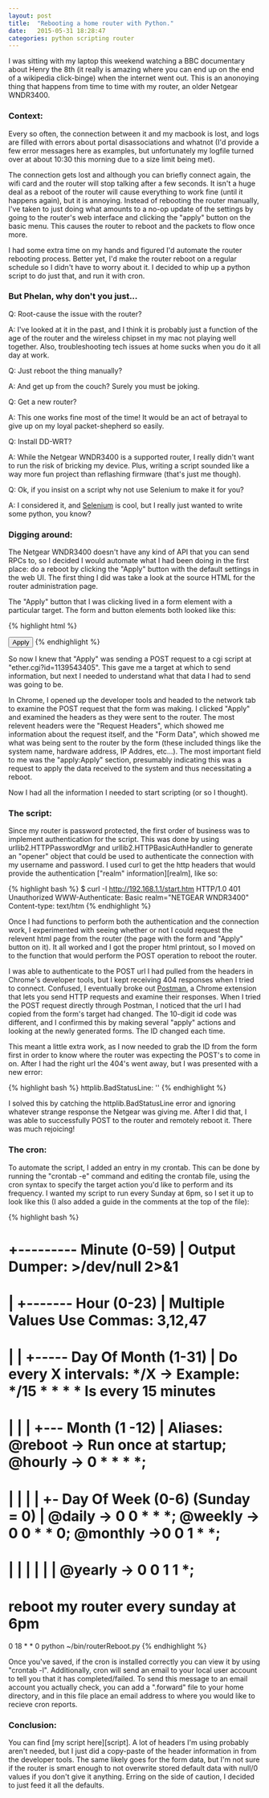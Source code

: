 ```yaml
---
layout: post
title:  "Rebooting a home router with Python."
date:   2015-05-31 18:28:47
categories: python scripting router
---
```

 I was sitting with my laptop this weekend watching a BBC documentary about Henry the 8th (it really is amazing where you can end up on the end of a wikipedia click-binge) when the internet went out. This is an anonoying thing that happens from time to time with my router, an older Netgear WNDR3400.


<h3> Context: </h3>

Every so often, the connection between it and my macbook is lost, and logs are filled with errors about portal disassociations and whatnot (I'd 
provide a few error messages here as examples, but unfortunately my logfile turned over at about 10:30 this morning due to a size limit being met).

The connection gets lost and although you can briefly connect again, the wifi card and the router will stop talking after a few seconds.
It isn't a huge deal as a reboot of the router will cause everything to work fine (until it happens again), but it is annoying. Instead of
rebooting the router manually, I've taken to just doing what amounts to a no-op update of the settings by going to the router's web interface and clicking the "apply" button on the basic menu. This causes the router to reboot and the packets to flow once more.

I had some extra time on my hands and figured I'd automate the router rebooting process. Better yet, I'd make the router reboot on a 
regular schedule so I didn't have to worry about it. I decided to whip up a python script to do just that, and run it with cron.

<h3>But Phelan, why don't you just...</h3>

Q: Root-cause the issue with the router?

A: I've looked at it in the past, and I think it is probably just a function of the age of the router and the wireless chipset in my mac not playing well together. Also, troubleshooting tech issues at home sucks when you do it all day at work.

Q: Just reboot the thing manually?

A: And get up from the couch? Surely you must be joking. 

Q: Get a new router?

A: This one works fine most of the time! It would be an act of betrayal to give up on my loyal packet-shepherd so easily. 

Q: Install DD-WRT?

A: While the Netgear WNDR3400 is a supported router, I really didn't want to run the risk of bricking my device. Plus, writing a script sounded
like a way more fun project than reflashing firmware (that's just me though).

Q: Ok, if you insist on a script why not use Selenium to make it for you? 

A: I considered it, and [Selenium][selenium] is cool, but I really just wanted to write some python, you know?

<h3>Digging around:</h3>

The Netgear WNDR3400 doesn't have any kind of API that you can send RPCs to, so I decided I would automate what I had been doing in the first place: do a reboot by clicking the "Apply" button with the default settings in the web UI. The first thing I did was take a look at the source HTML for the router administration page.

The "Apply" button that I was clicking lived in a form element with a particular target. The form and button elements both looked like this:

{% highlight html %}
<form name="formname" method="POST" action="ether.cgi?id=1139543405" target="_parent"> 
<input type="SUBMIT" name="apply" value=Apply onClick="return checkData()">
{% endhighlight %}

So now I knew that "Apply" was sending a POST request to a cgi script at "ether.cgi?id=1139543405". This gave me a target at which to send
information, but next I needed to understand what that data I had to send was going to be.

In Chrome, I opened up the developer tools and headed to the network tab to examine the POST request that the form was making. I clicked
"Apply" and examined the headers as they were sent to the router. The most relevent headers were the "Request Headers", which showed me information
about the request itself, and the "Form Data", which showed me what was being sent to the router by the form (these included things
like the system name, hardware address, IP Addres, etc...). The most important field to me was the "apply:Apply" section, presumably
indicating this was a request to apply the data received to the system and thus necessitating a reboot.

Now I had all the information I needed to start scripting (or so I thought).

<h3>The script:</h3>
Since my router is password protected, the first order of business was to implement authentication for the script. This was done by using 
urllib2.HTTPPasswordMgr and urllib2.HTTPBasicAuthHandler to generate an "opener" object that could be used to authenticate the connection
with my username and password. I used curl to get the http headers that would provide the authentication ["realm" information][realm], like so:

{% highlight bash %}
$ curl -I http://192.168.1.1/start.htm
HTTP/1.0 401 Unauthorized
WWW-Authenticate: Basic realm="NETGEAR WNDR3400"
Content-type: text/htm
{% endhighlight %}

Once I had functions to perform both the authentication and the connection work, I experimented with seeing whether or not I could request the
relevent html page from the router (the page with the form and "Apply" button on it). It all worked and I got the proper html printout, so I moved on to the function that would perform the POST operation to reboot the router.

I was able to authenticate to the POST url I had pulled from the headers in Chrome's developer tools, but I kept receiving 404 responses when I
tried to connect. Confused, I eventually broke out [Postman][postman], a Chrome extension that lets you send HTTP requests and examine their
responses. When I tried the POST request directly through Postman, I noticed that the url I had copied from the form's
target had changed. The 10-digit id code was different, and I confirmed this by making several "apply" actions and looking at the newly 
generated forms. The ID changed each time. 

This meant a little extra work, as I now needed to grab the ID from the form first in order to know where the router was expecting the POST's
to come in on. After I had the right url the 404's went away, but I was presented with a new error: 

{% highlight bash %}
httplib.BadStatusLine: ''
{% endhighlight %}

I solved this by catching the httplib.BadStatusLine error and ignoring whatever strange response the Netgear was giving me. After I did that, I was
able to successfully POST to the router and remotely reboot it. There was much rejoicing!

<h3>The cron:</h3>
To automate the script, I added an entry in my crontab. This can be done by running the "crontab -e" command and editing the crontab file, using the cron syntax to specify the target action you'd like to perform and its frequency. I wanted my script to run every Sunday at 6pm, so I set
it up to look like this (I also added a guide in the comments at the top of the file): 

{% highlight bash %}
# +--------- Minute (0-59)                    | Output Dumper: >/dev/null 2>&1
# | +------- Hour (0-23)                      | Multiple Values Use Commas: 3,12,47
# | | +----- Day Of Month (1-31)              | Do every X intervals: */X  -> Example: */15 * * * *  Is every 15 minutes
# | | | +--- Month (1 -12)                    | Aliases: @reboot -> Run once at startup; @hourly -> 0 * * * *;
# | | | | +- Day Of Week (0-6) (Sunday = 0)   | @daily -> 0 0 * * *; @weekly -> 0 0 * * 0; @monthly ->0 0 1 * *;
# | | | | |                                   | @yearly -> 0 0 1 1 *;

# reboot my router every sunday at 6pm
0 18 * * 0 python ~/bin/routerReboot.py
{% endhighlight %}

Once you've saved, if the cron is installed correctly you can view it by using "crontab -l". Additionally, cron will send an email to your local user account to tell you that it has completed/failed. To send this message to an email account you actually check, you can add a ".forward" file to your home directory, and in this file place an email address to where you would like to recieve cron reports.

<h3>Conclusion:</h3>
You can find [my script here][script]. A lot of headers I'm using probably aren't needed, but I just did a copy-paste of the header information in from the developer tools. The same likely goes for the form data, but I'm not sure if the router is smart enough to not overwrite stored default data with null/0 values if you don't give it anything. Erring on the side of caution, I decided to just feed it all the defaults. 


[selenium]: http://www.seleniumhq.org/
[realm]:    http://tools.ietf.org/html/rfc2617#page-3
[postman]:  https://chrome.google.com/webstore/detail/postman-rest-client/fdmmgilgnpjigdojojpjoooidkmcomcm?hl=en
[script]:   https://github.com/the-hobbes/router_reboot/blob/master/routerReboot.py
